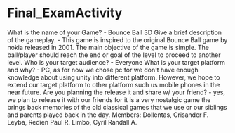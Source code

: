 # Final_ExamActivity
What is the name of your Game? - Bounce Ball 3D  Give a brief description of the gameplay. - This game is inspired to the original Bounce Ball game by nokia released in 2001. The main objective of the game is simple. The ball/player should reach the end or goal of the level to proceed to another level.  Who is your target audience? - Everyone  What is your target platform and why? - PC, as for now we chose pc for we don't have enough knowledge about using unity into different platform. However, we hope to extend our target platform to other platform such us mobile phones in the near future.  Are you planning the release it and share w/ your friend? - yes, we plan to release it with our friends for it is a very nostalgic game the brings back memories of the old classical games that we use or our siblings and parents played back in the day.  Members: Dollentas, Crisander F. Leyba, Redien Paul R. Limbo, Cyril Randall A.
